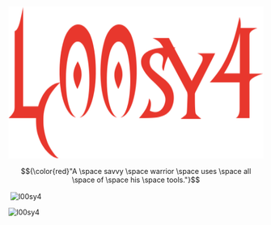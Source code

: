 
<p align="center">
  <img width="600" height="300" src="/name.png">
</p>

$${\color{red}"A \space savvy \space warrior \space uses \space all \space of \space his \space tools."}$$





<p>&nbsp;<img align="center" src="https://github-readme-stats.vercel.app/api?username=l00sy4&theme=shadow_red&show_icons=true&locale=en" alt="l00sy4" /></p>

<p><img align="inline-block" src="https://github-readme-streak-stats.herokuapp.com/?user=l00sy4&theme=shadow_red" alt="l00sy4" /></p>
